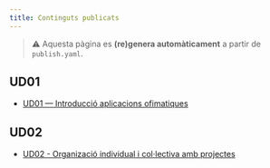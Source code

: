```yaml
---
title: Continguts publicats
---
```


> ⚠️ Aquesta pàgina es **(re)genera automàticament** a partir de `publish.yaml`.

## UD01
- [UD01 — Introducció aplicacions ofimatiques](unitats-didactiques/ud01-iao/aof-ud01-introduccion-a-aplicaciones-ofimaticas.md)

## UD02
- [UD02 - Organizació individual i col·lectiva amb projectes](unitats-didactiques/ud02-oiicap/aof-ud02-organizacion-individual-y-colectiva-con-clickup.md)
